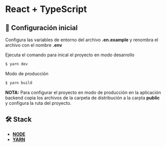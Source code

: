 # React + TypeScript


## 🚀 Configuración inicial

Configura las variables de entorno del archivo __.en.example__ y renombra el archivo con el nombre __.env__

Ejecuta el comando para inical el proyecto en modo desarrollo 
```bash
$ yarn dev
```
Modo de producción
```bash
$ yarn build
```
__NOTA:__ Para configurar el proyecto en modo de producción en la aplicación backend copia los archivos de la carpeta de distribución a la carpta __public__ y configura la ruta del proyecto.

## 🛠️ Stack
- [**NODE**](https://nodejs.org/en)
- [**YARN**](https://classic.yarnpkg.com/lang/en/docs/install/#debian-stable)
